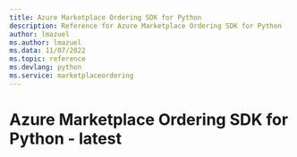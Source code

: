 ```yaml
---
title: Azure Marketplace Ordering SDK for Python
description: Reference for Azure Marketplace Ordering SDK for Python
author: lmazuel
ms.author: lmazuel
ms.data: 11/07/2022
ms.topic: reference
ms.devlang: python
ms.service: marketplaceordering
---
```

# Azure Marketplace Ordering SDK for Python - latest

